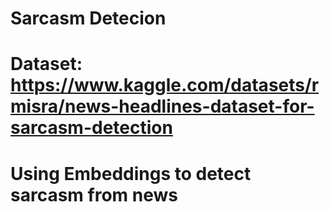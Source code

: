 # Sarcasm Detecion
 
# Dataset: https://www.kaggle.com/datasets/rmisra/news-headlines-dataset-for-sarcasm-detection

# Using Embeddings to detect sarcasm from news
